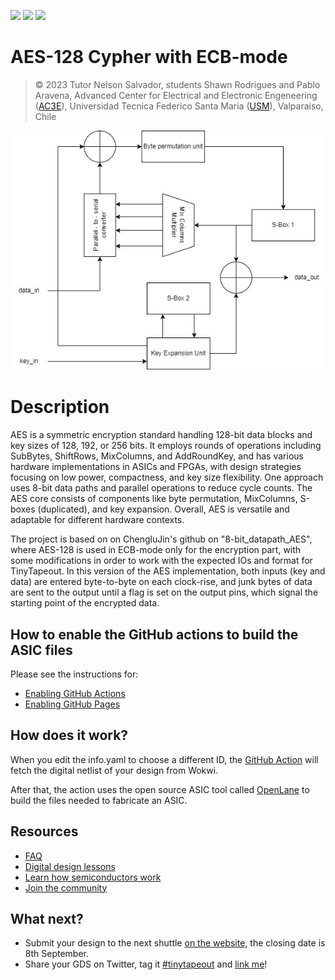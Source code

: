 ![](../../workflows/gds/badge.svg) ![](../../workflows/docs/badge.svg) ![](../../workflows/wokwi_test/badge.svg)

# AES-128 Cypher with ECB-mode

> &copy; 2023 Tutor Nelson Salvador, students Shawn Rodrigues and Pablo Aravena, Advanced Center for Electrical and Electronic Engeneering ([AC3E](http://ac3e.usm.cl/)), Universidad Tecnica Federico Santa Maria ([USM](https://usm.cl/)), Valparaiso, Chile


![](./img/aes_hla_encryption.jpg)

# Description

AES is a symmetric encryption standard handling 128-bit data blocks and key sizes of 128, 192, or 256 bits. It employs rounds of operations including SubBytes, ShiftRows, MixColumns, and AddRoundKey, and has various hardware implementations in ASICs and FPGAs, with design strategies focusing on low power, compactness, and key size flexibility. One approach uses 8-bit data paths and parallel operations to reduce cycle counts. The AES core consists of 
components like byte permutation, MixColumns, S-boxes (duplicated), and key expansion. Overall, AES is versatile and adaptable for different hardware contexts.

The project is based on on ChengluJin's github on "8-bit_datapath_AES", where AES-128 is used in ECB-mode only for the encryption part, with some modifications in order to work with the expected IOs and format for TinyTapeout. In this version of the AES implementation, both inputs (key and data) are entered byte-to-byte on each clock-rise, and junk bytes of data are sent to the output until a flag is set on the output pins, which signal the starting point of the encrypted data.

## How to enable the GitHub actions to build the ASIC files

Please see the instructions for:

- [Enabling GitHub Actions](https://tinytapeout.com/faq/#when-i-commit-my-change-the-gds-action-isnt-running)
- [Enabling GitHub Pages](https://tinytapeout.com/faq/#my-github-action-is-failing-on-the-pages-part)

## How does it work?

When you edit the info.yaml to choose a different ID, the [GitHub Action](.github/workflows/gds.yaml) will fetch the digital netlist of your design from Wokwi.

After that, the action uses the open source ASIC tool called [OpenLane](https://www.zerotoasiccourse.com/terminology/openlane/) to build the files needed to fabricate an ASIC.

## Resources

- [FAQ](https://tinytapeout.com/faq/)
- [Digital design lessons](https://tinytapeout.com/digital_design/)
- [Learn how semiconductors work](https://tinytapeout.com/siliwiz/)
- [Join the community](https://discord.gg/rPK2nSjxy8)

## What next?

- Submit your design to the next shuttle [on the website](https://tinytapeout.com/#submit-your-design), the closing date is 8th September.
- Share your GDS on Twitter, tag it [#tinytapeout](https://twitter.com/hashtag/tinytapeout?src=hashtag_click) and [link me](https://twitter.com/matthewvenn)!
